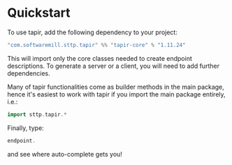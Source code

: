 # Quickstart

To use tapir, add the following dependency to your project:

```scala
"com.softwaremill.sttp.tapir" %% "tapir-core" % "1.11.24"
```

This will import only the core classes needed to create endpoint descriptions. To generate a server or a client, you
will need to add further dependencies.

Many of tapir functionalities come as builder methods in the main package, hence it's easiest to work with tapir if 
you import the main package entirely, i.e.:

```scala
import sttp.tapir.*
```

Finally, type:

```scala
endpoint.
```

and see where auto-complete gets you!

